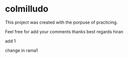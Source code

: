 # colmilludo

This project was created with the porpuse of practicing.

Feel free for add your comments
thanks
best regards
hiran

add 1

change in rama1
